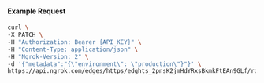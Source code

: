 <!-- Code generated for API Clients. DO NOT EDIT. -->

#### Example Request

```bash
curl \
-X PATCH \
-H "Authorization: Bearer {API_KEY}" \
-H "Content-Type: application/json" \
-H "Ngrok-Version: 2" \
-d '{"metadata":"{\"environment\": \"production\"}"}' \
https://api.ngrok.com/edges/https/edghts_2pnsK2jmHdYRxsBkmkFtEAn9GLf/routes/edghtsrt_2pnsK6lfjLWgo4uRCFZnOKLKU4I
```

